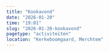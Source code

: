 ```yaml
---
title: "Kookavond"
date: "2026-01-20"
time: "19:01"
slug: "2026-01-20-kookavond"
pagetype: "activiteiten"
location: "Kerkeboomgaard, Merchtem"
---
```




